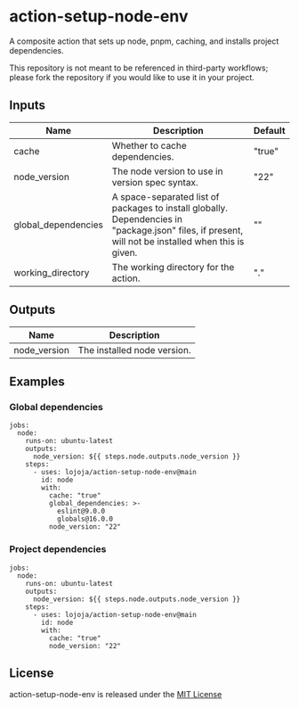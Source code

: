 # action-setup-node-env

A composite action that sets up node, pnpm, caching, and installs project dependencies.

This repository is not meant to be referenced in third-party workflows; please fork the repository if you would like to use it in your project.

## Inputs

| Name                | Description                                                                                                                                         | Default |
| ------------------- | --------------------------------------------------------------------------------------------------------------------------------------------------- | ------- |
| cache               | Whether to cache dependencies.                                                                                                                      | "true"  |
| node_version        | The node version to use in version spec syntax.                                                                                                     | "22"    |
| global_dependencies | A space-separated list of packages to install globally. Dependencies in "package.json" files, if present, will not be installed when this is given. | ""      |
| working_directory   | The working directory for the action.                                                                                                               | "."     |

## Outputs

| Name         | Description                 |
| ------------ | --------------------------- |
| node_version | The installed node version. |

## Examples

### Global dependencies

```
jobs:
  node:
    runs-on: ubuntu-latest
    outputs:
      node_version: ${{ steps.node.outputs.node_version }}
    steps:
      - uses: lojoja/action-setup-node-env@main
        id: node
        with:
          cache: "true"
          global_dependencies: >-
            eslint@9.0.0
            globals@16.0.0
          node_version: "22"
```

### Project dependencies

```
jobs:
  node:
    runs-on: ubuntu-latest
    outputs:
      node_version: ${{ steps.node.outputs.node_version }}
    steps:
      - uses: lojoja/action-setup-node-env@main
        id: node
        with:
          cache: "true"
          node_version: "22"
```

## License

action-setup-node-env is released under the [MIT License](./LICENSE)
